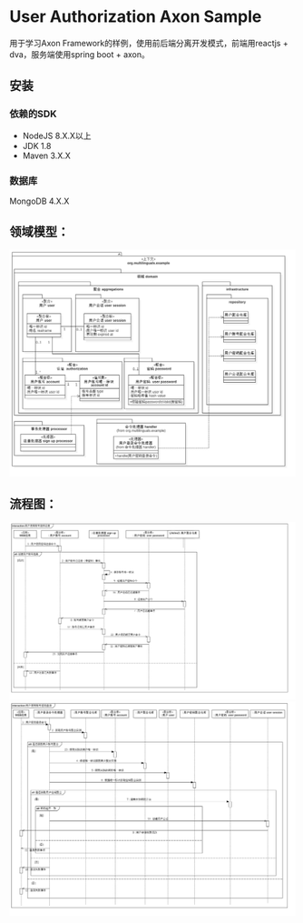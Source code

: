 # User Authorization Axon Sample
用于学习Axon Framework的样例，使用前后端分离开发模式，前端用reactjs + dva，服务端使用spring boot + axon。

## 安装

### 依赖的SDK
+ NodeJS 8.X.X以上
+ JDK 1.8
+ Maven 3.X.X

### 数据库
MongoDB 4.X.X

## 领域模型：
![DDD Model](https://github.com/t04041143/user-authorization-axon-sample/blob/master/doc/design/用户与认证领域模型.png)

## 流程图：
![](https://github.com/t04041143/user-authorization-axon-sample/blob/master/doc/design/用户使用账号密码注册.png)
![](https://github.com/t04041143/user-authorization-axon-sample/blob/master/doc/design/用户使用账号密码登录.png)
